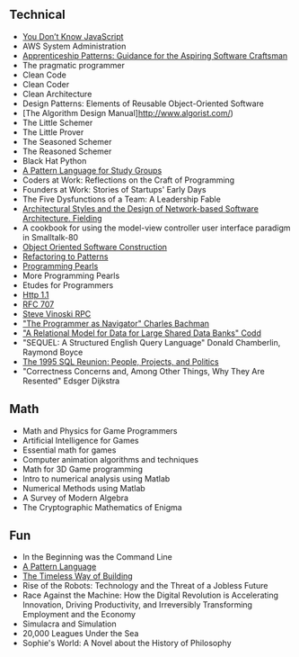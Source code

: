 Technical
------------------------------------
- [You Don’t Know JavaScript](https://github.com/getify/You-Dont-Know-JS)
- AWS System Administration
- [Apprenticeship Patterns: Guidance for the Aspiring Software Craftsman](http://chimera.labs.oreilly.com/books/1234000001813/index.html)
- The pragmatic programmer
- Clean Code
- Clean Coder
- Clean Architecture
- Design Patterns: Elements of Reusable Object-Oriented Software
- [The Algorithm Design Manual]http://www.algorist.com/)
- The Little Schemer
- The Little Prover
- The Seasoned Schemer
- The Reasoned Schemer
- Black Hat Python
- [A Pattern Language for Study Groups](http://www.inquisitivechap.com/wp-content/uploads/2011/03/khdraft.pdf)
- Coders at Work: Reflections on the Craft of Programming
- Founders at Work: Stories of Startups' Early Days
- The Five Dysfunctions of a Team: A Leadership Fable 
- [Architectural Styles and the Design of Network-based Software Architecture. Fielding](http://www.ics.uci.edu/~fielding/pubs/dissertation/top.htm)
- A cookbook for using the model-view controller user interface paradigm in Smalltalk-80
- [Object Oriented Software Construction](https://sophia.javeriana.edu.co/~cbustaca/docencia/POO-2016-01/documentos/Object%20Oriented%20Software%20Construction-Meyer.pdf)
- [Refactoring to Patterns](http://study.5ecloud.net/CourseData/113012/1548/TeachDataDown/_2Refactoring%20to%20Patterns.pdf)
- [Programming Pearls](http://www.littledumbdoctor.com/index_files/Interview_Programming_pearls.pdf)
- More Programming Pearls
- Etudes for Programmers
- [Http 1.1](https://www.ietf.org/rfc/rfc2616.txt)
- [RFC 707](https://www.ietf.org/rfc/rfc0707.txt)
- [Steve Vinoski RPC](http://steve.vinoski.net/blog/category/rpc/)
- ["The Programmer as Navigator" Charles Bachman](http://delivery.acm.org/10.1145/370000/362534/a1973-bachman.pdf?ip=71.56.46.170&id=362534&acc=OPEN&key=4D4702B0C3E38B35%2E4D4702B0C3E38B35%2E4D4702B0C3E38B35%2E6D218144511F3437&CFID=785407200&CFTOKEN=32071421&__acm__=1500081866_efdd19c9645ab43e9c8bd81d3c48877b)
- ["A Relational Model for Data for Large Shared Data Banks" Codd](http://citeseerx.ist.psu.edu/viewdoc/download?doi=10.1.1.98.5286&rep=rep1&type=pdf)
- "SEQUEL: A Structured English Query Language" Donald Chamberlin, Raymond Boyce
- [The 1995 SQL Reunion: People, Projects, and Politics](http://www.scs.stanford.edu/~dbg/readings/SRC-1997-018.pdf)
 - "Correctness Concerns and, Among Other Things, Why They Are Resented" Edsger Dijkstra

Math
--------------------------------------
- Math and Physics for Game Programmers
- Artificial Intelligence for Games
- Essential math for games 
- Computer animation algorithms and techniques 
- Math for 3D Game programming 
- Intro to numerical analysis using Matlab 
- Numerical Methods using Matlab
- A Survey of Modern Algebra
- The Cryptographic Mathematics of Enigma

Fun
--------------------------------------------------
- In the Beginning was the Command Line
- [A Pattern Language](http://library.uniteddiversity.coop/Ecological_Building/A_Pattern_Language.pdf)
- [The Timeless Way of Building](http://library.uniteddiversity.coop/Ecological_Building/The_Timeless_Way_of_Building_Complete.pdf)
- Rise of the Robots: Technology and the Threat of a Jobless Future
- Race Against the Machine: How the Digital Revolution is Accelerating Innovation, Driving Productivity, and Irreversibly Transforming Employment and the Economy
- Simulacra and Simulation
- 20,000 Leagues Under the Sea
- Sophie's World: A Novel about the History of Philosophy

